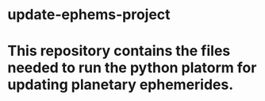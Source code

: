 # update-ephems-project

# This repository contains the files needed to run the python platorm for updating planetary ephemerides. 
